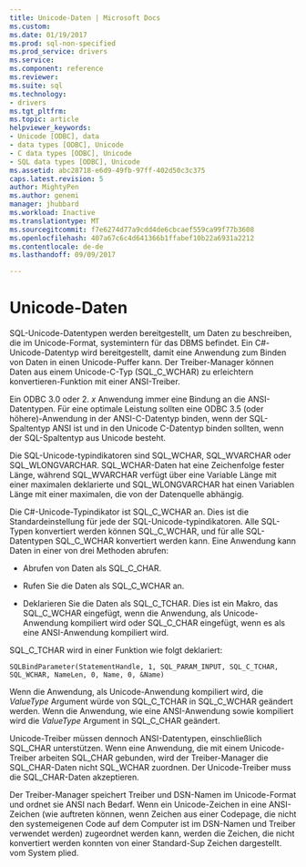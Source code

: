 ```yaml
---
title: Unicode-Daten | Microsoft Docs
ms.custom: 
ms.date: 01/19/2017
ms.prod: sql-non-specified
ms.prod_service: drivers
ms.service: 
ms.component: reference
ms.reviewer: 
ms.suite: sql
ms.technology:
- drivers
ms.tgt_pltfrm: 
ms.topic: article
helpviewer_keywords:
- Unicode [ODBC], data
- data types [ODBC], Unicode
- C data types [ODBC], Unicode
- SQL data types [ODBC], Unicode
ms.assetid: abc28718-e6d9-49fb-97ff-402d50c3c375
caps.latest.revision: 5
author: MightyPen
ms.author: genemi
manager: jhubbard
ms.workload: Inactive
ms.translationtype: MT
ms.sourcegitcommit: f7e6274d77a9cdd4de6cbcaef559ca99f77b3608
ms.openlocfilehash: 407a67c6c4d641366b1ffabef10b22a6931a2212
ms.contentlocale: de-de
ms.lasthandoff: 09/09/2017

---
```

# <a name="unicode-data"></a>Unicode-Daten
SQL-Unicode-Datentypen werden bereitgestellt, um Daten zu beschreiben, die im Unicode-Format, systemintern für das DBMS befindet. Ein C#-Unicode-Datentyp wird bereitgestellt, damit eine Anwendung zum Binden von Daten in einen Unicode-Puffer kann. Der Treiber-Manager können Daten aus einem Unicode-C-Typ (SQL_C_WCHAR) zu erleichtern konvertieren-Funktion mit einer ANSI-Treiber.  
  
 Ein ODBC 3.0 oder 2. *x* Anwendung immer eine Bindung an die ANSI-Datentypen. Für eine optimale Leistung sollten eine ODBC 3.5 (oder höhere)-Anwendung in der ANSI-C-Datentyp binden, wenn der SQL-Spaltentyp ANSI ist und in den Unicode C-Datentyp binden sollten, wenn der SQL-Spaltentyp aus Unicode besteht.  
  
 Die SQL-Unicode-typindikatoren sind SQL_WCHAR, SQL_WVARCHAR oder SQL_WLONGVARCHAR. SQL_WCHAR-Daten hat eine Zeichenfolge fester Länge, während SQL_WVARCHAR verfügt über eine Variable Länge mit einer maximalen deklarierte und SQL_WLONGVARCHAR hat einen Variablen Länge mit einer maximalen, die von der Datenquelle abhängig.  
  
 Die C#-Unicode-Typindikator ist SQL_C_WCHAR an. Dies ist die Standardeinstellung für jede der SQL-Unicode-typindikatoren. Alle SQL-Typen konvertiert werden können SQL_C_WCHAR, und für alle SQL-Datentypen SQL_C_WCHAR konvertiert werden kann. Eine Anwendung kann Daten in einer von drei Methoden abrufen:  
  
-   Abrufen von Daten als SQL_C_CHAR.  
  
-   Rufen Sie die Daten als SQL_C_WCHAR an.  
  
-   Deklarieren Sie die Daten als SQL_C_TCHAR. Dies ist ein Makro, das SQL_C_WCHAR eingefügt, wenn die Anwendung, als Unicode-Anwendung kompiliert wird oder SQL_C_CHAR eingefügt, wenn es als eine ANSI-Anwendung kompiliert wird.  
  
 SQL_C_TCHAR wird in einer Funktion wie folgt deklariert:  
  
```  
SQLBindParameter(StatementHandle, 1, SQL_PARAM_INPUT, SQL_C_TCHAR, SQL_WCHAR, NameLen, 0, Name, 0, &Name)  
```  
  
 Wenn die Anwendung, als Unicode-Anwendung kompiliert wird, die *ValueType* Argument würde von SQL_C_TCHAR in SQL_C_WCHAR geändert werden. Wenn die Anwendung, wie eine ANSI-Anwendung sowie kompiliert wird die *ValueType* Argument in SQL_C_CHAR geändert.  
  
 Unicode-Treiber müssen dennoch ANSI-Datentypen, einschließlich SQL_CHAR unterstützen. Wenn eine Anwendung, die mit einem Unicode-Treiber arbeiten SQL_CHAR gebunden, wird der Treiber-Manager die SQL_CHAR-Daten nicht SQL_WCHAR zuordnen. Der Unicode-Treiber muss die SQL_CHAR-Daten akzeptieren.  
  
 Der Treiber-Manager speichert Treiber und DSN-Namen im Unicode-Format und ordnet sie ANSI nach Bedarf. Wenn ein Unicode-Zeichen in eine ANSI-Zeichen (wie auftreten können, wenn Zeichen aus einer Codepage, die nicht den systemeigenen Code auf dem Computer ist im DSN-Namen und Treiber verwendet werden) zugeordnet werden kann, werden die Zeichen, die nicht konvertiert werden konnten von einer Standard-Sup Zeichen dargestellt. vom System plied.

